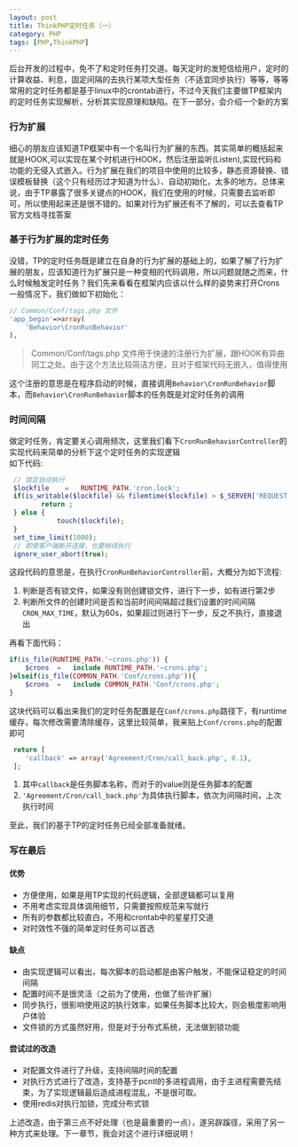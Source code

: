 ```yaml
---
layout: post
title: ThinkPHP定时任务（一）
category: PHP
tags: [PHP,ThinkPHP]
---
```


后台开发的过程中，免不了和定时任务打交道。每天定时的发短信给用户，定时的计算收益、利息，固定间隔的去执行某项大型任务（不适宜同步执行）等等，等等  
常用的定时任务都是基于linux中的crontab进行，不过今天我们主要做TP框架内的定时任务实现解析，分析其实现原理和缺陷。在下一部分，会介绍一个新的方案  

### 行为扩展
细心的朋友应该知道TP框架中有一个名叫行为扩展的东西。其实简单的概括起来就是HOOK,可以实现在某个时机进行HOOK，然后注册监听(Listen),实现代码和功能的无侵入式嵌入。行为扩展在我们的项目中使用的比较多，静态资源替换、错误模板替换（这个只有经历过才知道为什么）、自动初始化，太多的地方。总体来说，由于TP暴露了很多关键点的HOOK，我们在使用的时候，只需要去监听即可，所以使用起来还是很不错的。如果对行为扩展还有不了解的，可以去查看TP官方文档寻找答案  

### 基于行为扩展的定时任务
没错，TP的定时任务既是建立在自身的行为扩展的基础上的，如果了解了行为扩展的朋友，应该知道行为扩展只是一种变相的代码调用，所以问题就随之而来，什么时候触发定时任务？我们先来看看在框架内应该以什么样的姿势来打开Crons  
一般情况下，我们做如下初始化：  

```php
// Common/Conf/tags.php 文件
'app_begin'=>array(
    'Behavior\CronRunBehavior'
),
```

> Common/Conf/tags.php 文件用于快速的注册行为扩展，跟HOOK有异曲同工之处。由于这个方法比较简洁方便，且对于框架代码无嵌入，值得使用

这个注册的意思是在程序启动的时候，直接调用`Behavior\CronRunBehavior`脚本，而`Behavior\CronRunBehavior`脚本的任务既是对定时任务的调用  

### 时间间隔
做定时任务，肯定要关心调用频次，这里我们看下`CronRunBehaviorController`的实现代码来简单的分析下这个定时任务的实现逻辑  
如下代码:  

```php
 // 锁定自动执行
 $lockfile    =   RUNTIME_PATH.'cron.lock';
 if(is_writable($lockfile) && filemtime($lockfile) > $_SERVER['REQUEST_TIME'] - C('CRON_MAX_TIME',null,60)) {
        return ;
 } else {
            touch($lockfile);
 }
 set_time_limit(1000);
 // 即使客户端断开连接，也要继续执行
 ignore_user_abort(true);
```

这段代码的意思是，在执行`CronRunBehaviorController`前，大概分为如下流程:  

1. 判断是否有锁文件，如果没有则创建锁文件，进行下一步，如有进行第2步
2. 判断所文件的创建时间是否和当前时间间隔超过我们设置的时间间隔`CRON_MAX_TIME`，默认为60s，如果超过则进行下一步，反之不执行，直接退出

再看下面代码： 

```php
if(is_file(RUNTIME_PATH.'~crons.php')) {
    $crons  =   include RUNTIME_PATH.'~crons.php';
}elseif(is_file(COMMON_PATH.'Conf/crons.php')){
    $crons  =   include COMMON_PATH.'Conf/crons.php';
}
```

这块代码可以看出来我们的定时任务配置是在`Conf/crons.php`路径下，有runtime缓存，每次修改需要清除缓存，这里比较简单，我来贴上`Conf/crons.php`的配置即可

```php
 return [
    'callback' => array('Agreement/Cron/call_back.php', 0.1),
 ];
```

1. 其中`callback`是任务脚本名称，而对于的value则是任务脚本的配置
2. `'Agreement/Cron/call_back.php'`为具体执行脚本，依次为间隔时间，上次执行时间

至此，我们的基于TP的定时任务已经全部准备就绪。

### 写在最后

#### 优势
* 方便使用，如果是用TP实现的代码逻辑，全部逻辑都可以复用
* 不用考虑实现具体调用细节，只需要按照规范来写就行
* 所有的参数都比较直白，不用和crontab中的星星打交道
* 对时效性不强的简单定时任务可以首选

#### 缺点
* 由实现逻辑可以看出，每次脚本的启动都是由客户触发，不能保证稳定的时间间隔
* 配置时间不是很灵活（之前为了使用，也做了些许扩展）
* 同步执行，很影响使用这的执行效率，如果任务脚本比较大，则会极度影响用户体验
* 文件锁的方式虽然好用，但是对于分布式系统，无法做到锁功能

#### 尝试过的改造
* 对配置文件进行了升级，支持间隔时间的配置
* 对执行方式进行了改造，支持基于pcntl的多进程调用，由于主进程需要先结束，为了实现逻辑最后造成进程混乱，不是很可取。
* 使用redis对执行加锁，完成分布式锁


上述改造，由于第三点不好处理（也是最重要的一点），遂另辟蹊径，采用了另一种方式来处理。下一章节，我会对这个进行详细说明！



